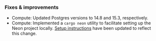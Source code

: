 ### Fixes & improvements

- Compute: Updated Postgres versions to 14.8 and 15.3, respectively.
- Compute: Implemented a `cargo neon` utility to facilitate setting up the Neon project locally. [Setup instructions](https://github.com/neondatabase/neon#running-neon-database) have been updated to reflect this change.
